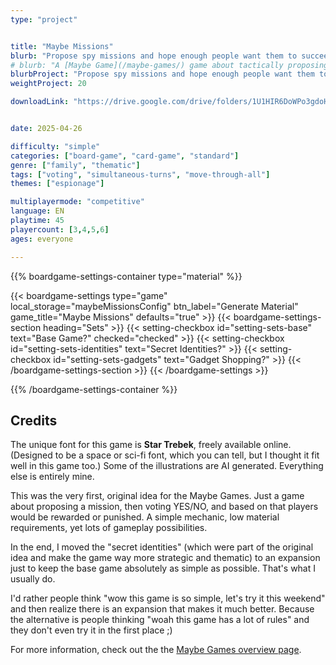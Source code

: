 ```yaml
---
type: "project"


title: "Maybe Missions"
blurb: "Propose spy missions and hope enough people want them to succeed---or deviously let them fail to benefit your own secret cover."
# blurb: "A [Maybe Game](/maybe-games/) game about tactically proposing spy missions so the other players want to help you succeed."
blurbProject: "Propose spy missions and hope enough people want them to succeed---or deviously let them fail to benefit your own secret cover."
weightProject: 20

downloadLink: "https://drive.google.com/drive/folders/1U1HIR6DoWPo3gdoHc7zPQAjNDPMmNgia"


date: 2025-04-26

difficulty: "simple"
categories: ["board-game", "card-game", "standard"]
genre: ["family", "thematic"]
tags: ["voting", "simultaneous-turns", "move-through-all"]
themes: ["espionage"]

multiplayermode: "competitive"
language: EN
playtime: 45
playercount: [3,4,5,6]
ages: everyone

---
```






{{% boardgame-settings-container type="material" %}}

{{< boardgame-settings type="game" local_storage="maybeMissionsConfig" btn_label="Generate Material" game_title="Maybe Missions" defaults="true" >}}
  {{< boardgame-settings-section heading="Sets" >}}
    {{< setting-checkbox id="setting-sets-base" text="Base Game?" checked="checked" >}}
    {{< setting-checkbox id="setting-sets-identities" text="Secret Identities?" >}}
    {{< setting-checkbox id="setting-sets-gadgets" text="Gadget Shopping?" >}}
  {{< /boardgame-settings-section >}}
{{< /boardgame-settings >}}

{{% /boardgame-settings-container %}}

## Credits

The unique font for this game is **Star Trebek**, freely available online. (Designed to be a space or sci-fi font, which you can tell, but I thought it fit well in this game too.) Some of the illustrations are AI generated. Everything else is entirely mine.

This was the very first, original idea for the Maybe Games. Just a game about proposing a mission, then voting YES/NO, and based on that players would be rewarded or punished. A simple mechanic, low material requirements, yet lots of gameplay possibilities.

In the end, I moved the "secret identities" (which were part of the original idea and make the game way more strategic and thematic) to an expansion just to keep the base game absolutely as simple as possible. That's what I usually do. 

I'd rather people think "wow this game is so simple, let's try it this weekend" and then realize there is an expansion that makes it much better. Because the alternative is people thinking "woah this game has a lot of rules" and they don't even try it in the first place ;)

For more information, check out the the [Maybe Games overview page](/maybe-games/).


